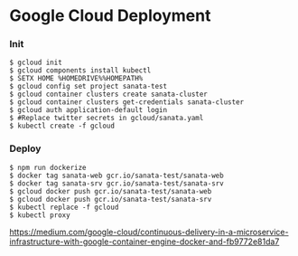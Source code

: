 # Google Cloud  Deployment

### Init
```
$ gcloud init
$ gcloud components install kubectl
$ SETX HOME %HOMEDRIVE%%HOMEPATH%
$ gcloud config set project sanata-test
$ gcloud container clusters create sanata-cluster
$ gcloud container clusters get-credentials sanata-cluster
$ gcloud auth application-default login
$ #Replace twitter secrets in gcloud/sanata.yaml
$ kubectl create -f gcloud
```

### Deploy
```
$ npm run dockerize
$ docker tag sanata-web gcr.io/sanata-test/sanata-web
$ docker tag sanata-srv gcr.io/sanata-test/sanata-srv
$ gcloud docker push gcr.io/sanata-test/sanata-web
$ gcloud docker push gcr.io/sanata-test/sanata-srv
$ kubectl replace -f gcloud
$ kubectl proxy
```

https://medium.com/google-cloud/continuous-delivery-in-a-microservice-infrastructure-with-google-container-engine-docker-and-fb9772e81da7